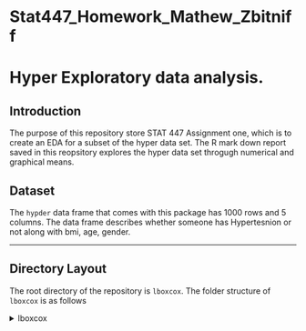 # Stat447_Homework_Mathew_Zbitniff



# Hyper Exploratory data analysis. 

## Introduction
The purpose of this repository store STAT 447 Assignment one, which is to create an EDA for a subset of the hyper data set. The R mark down report saved in this reopsitory explores the hyper data set throgugh numerical and graphical means. 

## Dataset
The `hypder` data frame that comes with this package has 1000 rows and 5 columns. The data frame describes whether someone has Hypertesnion or not along with bmi, age, gender.

---
## Directory Layout

The root directory of the repository is `lboxcox`. The folder structure of `lboxcox` is as follows

<details><summary>lboxcox</summary>
	
	lboxcox/
	├── data
	│   └── hypder.csv
	└──  RMD_files
      └──Homework_1
	 
</details>

